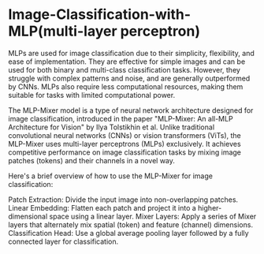 # Image-Classification-with-MLP(multi-layer perceptron)

MLPs are used for image classification due to their simplicity, flexibility, and ease of implementation. They are effective for simple images and can be used for both binary and multi-class classification tasks. However, they struggle with complex patterns and noise, and are generally outperformed by CNNs. MLPs also require less computational resources, making them suitable for tasks with limited computational power.



The MLP-Mixer model is a type of neural network architecture designed for image classification, introduced in the paper "MLP-Mixer: An all-MLP Architecture for Vision" by Ilya Tolstikhin et al. Unlike traditional convolutional neural networks (CNNs) or vision transformers (ViTs), the MLP-Mixer uses multi-layer perceptrons (MLPs) exclusively. It achieves competitive performance on image classification tasks by mixing image patches (tokens) and their channels in a novel way.

Here's a brief overview of how to use the MLP-Mixer for image classification:

Patch Extraction: Divide the input image into non-overlapping patches.
Linear Embedding: Flatten each patch and project it into a higher-dimensional space using a linear layer.
Mixer Layers: Apply a series of Mixer layers that alternately mix spatial (token) and feature (channel) dimensions.
Classification Head: Use a global average pooling layer followed by a fully connected layer for classification.
